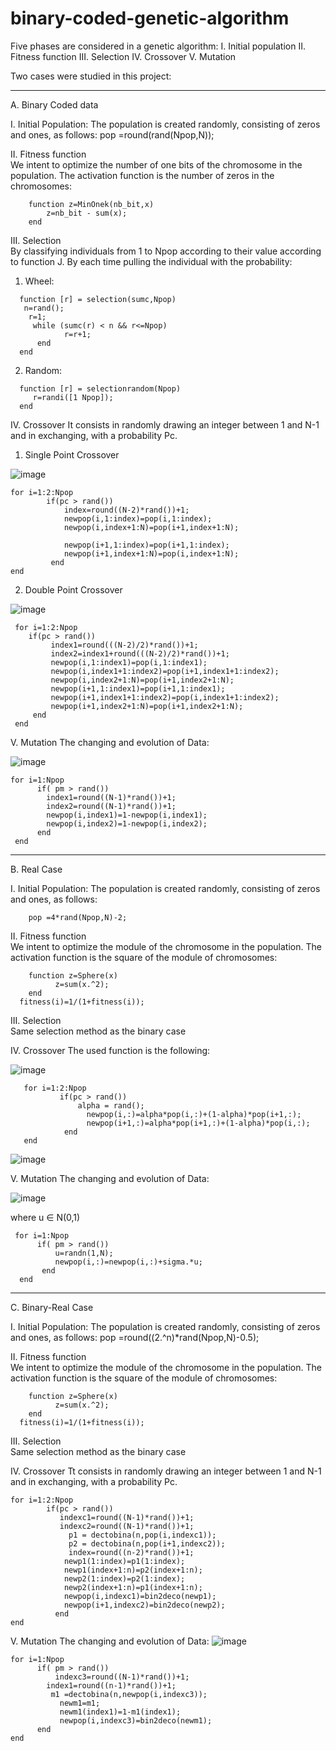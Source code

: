 # binary-coded-genetic-algorithm
Five phases are considered in a genetic algorithm:
I. Initial population
II. Fitness function
III. Selection
IV. Crossover
V. Mutation

Two cases were studied in this project:
__________________________________________________
A. Binary Coded data

I. Initial Population:
  The population is created randomly, consisting of zeros and ones, as follows:
      pop =round(rand(Npop,N));
                        
II. Fitness function                        
We intent to optimize the number of one bits of the chromosome in the population.
The activation function is the number of zeros in the chromosomes:

```
	function z=MinOnek(nb_bit,x)
    	z=nb_bit - sum(x);
	end
```

III. Selection  
  By classifying individuals from 1 to Npop according to their value according to function J.
By each time pulling the individual with the probability:

  1. Wheel:
  
  ```
	function [r] = selection(sumc,Npop)
 	 n=rand();
   	  r=1;
  	   while (sumc(r) < n && r<=Npop)
    	      r=r+1;
   	    end
	end
  ```
  
  2. Random:
  
  ```
    function [r] = selectionrandom(Npop)
       r=randi([1 Npop]);
    end
  ```
IV. Crossover
  It consists in randomly drawing an integer between 1 and N-1 and in exchanging, with a probability Pc.
  1. Single Point Crossover
  
  ![image](https://user-images.githubusercontent.com/36966005/159266554-1106d129-3763-4e9f-b1f3-7d4351ee24fe.png)
  
```  
for i=1:2:Npop
        if(pc > rand())
            index=round((N-2)*rand())+1;
            newpop(i,1:index)=pop(i,1:index);
            newpop(i,index+1:N)=pop(i+1,index+1:N);
 
            newpop(i+1,1:index)=pop(i+1,1:index);
            newpop(i+1,index+1:N)=pop(i,index+1:N);
         end
end
```
  2. Double Point Crossover
  
  ![image](https://user-images.githubusercontent.com/36966005/159267083-6f34c2ef-9408-4b23-af9c-adc172b5cb7a.png)
  
 ``` 
  for i=1:2:Npop
     if(pc > rand())
	      index1=round(((N-2)/2)*rand())+1;
	      index2=index1+round(((N-2)/2)*rand())+1;
	      newpop(i,1:index1)=pop(i,1:index1);
	      newpop(i,index1+1:index2)=pop(i+1,index1+1:index2);
	      newpop(i,index2+1:N)=pop(i+1,index2+1:N);
	      newpop(i+1,1:index1)=pop(i+1,1:index1);
	      newpop(i+1,index1+1:index2)=pop(i,index1+1:index2);
 	      newpop(i+1,index2+1:N)=pop(i+1,index2+1:N);
      end
  end
```   
V. Mutation
The changing and evolution of Data:

![image](https://user-images.githubusercontent.com/36966005/159267497-ca9da83e-a1be-4271-9650-13589bce9122.png)

```
for i=1:Npop
      if( pm > rand())
        index1=round((N-1)*rand())+1;
        index2=round((N-1)*rand())+1;
        newpop(i,index1)=1-newpop(i,index1);
        newpop(i,index2)=1-newpop(i,index2);
      end
 end
``` 
 __________________________________________________
B. Real Case

I. Initial Population:
 The population is created randomly, consisting of zeros and ones, as follows:
 
 ```
     pop =4*rand(Npop,N)-2;
```

II. Fitness function                        
We intent to optimize the module of the chromosome in the population.
The activation function is the square of the module of chromosomes:

```
	function z=Sphere(x)
  	      z=sum(x.^2);
	end
  fitness(i)=1/(1+fitness(i));
```  
III. Selection  
  Same selection method as the binary case

IV. Crossover
  The used function is the following:
  
  ![image](https://user-images.githubusercontent.com/36966005/159268175-86984f61-e314-4334-b98f-f4e2e9f9b83e.png)
  
 ``` 
    for i=1:2:Npop
            if(pc > rand())
                alpha = rand();
                  newpop(i,:)=alpha*pop(i,:)+(1-alpha)*pop(i+1,:);
                  newpop(i+1,:)=alpha*pop(i+1,:)+(1-alpha)*pop(i,:);
             end
    end
```    

  ![image](https://user-images.githubusercontent.com/36966005/159268232-b3277470-f1d0-4fbd-acb6-476eac010ec5.png)
 
V. Mutation
The changing and evolution of Data:

![image](https://user-images.githubusercontent.com/36966005/159268288-a3d78171-11fb-4b59-9a94-b3fbcc6c4109.png)

where u ∈ N(0,1)

```
 for i=1:Npop
      if( pm > rand())
          u=randn(1,N);
          newpop(i,:)=newpop(i,:)+sigma.*u;
       end
  end
```
 __________________________________________________  
C. Binary-Real Case

I. Initial Population:
 The population is created randomly, consisting of zeros and ones, as follows:
     pop =round((2.^n)*rand(Npop,N)-0.5);
                        
II. Fitness function                        
We intent to optimize the module of the chromosome in the population.
The activation function is the square of the module of chromosomes:

```
	function z=Sphere(x)
  	      z=sum(x.^2);
	end
  fitness(i)=1/(1+fitness(i));
```  

III. Selection  
  Same selection method as the binary case

IV. Crossover
  Tt consists in randomly drawing an integer between 1 and N-1 and in exchanging, with a probability Pc.
```  
for i=1:2:Npop
        if(pc > rand())
           indexc1=round((N-1)*rand())+1;
           indexc2=round((N-1)*rand())+1;
             p1 = dectobina(n,pop(i,indexc1));
             p2 = dectobina(n,pop(i+1,indexc2));
             index=round((n-2)*rand())+1;
            newp1(1:index)=p1(1:index);
            newp1(index+1:n)=p2(index+1:n);
            newp2(1:index)=p2(1:index);
            newp2(index+1:n)=p1(index+1:n);        
            newpop(i,indexc1)=bin2deco(newp1);
            newpop(i+1,indexc2)=bin2deco(newp2);
          end
end
```

V. Mutation
The changing and evolution of Data:
![image](https://user-images.githubusercontent.com/36966005/159269028-18d96d60-2b6a-4a31-8fbe-69e173cb3906.png)

```
for i=1:Npop
      if( pm > rand())
          indexc3=round((N-1)*rand())+1;
        index1=round((n-1)*rand())+1;
         m1 =dectobina(n,newpop(i,indexc3));
           newm1=m1;
           newm1(index1)=1-m1(index1);
           newpop(i,indexc3)=bin2deco(newm1);
      end
end
```

